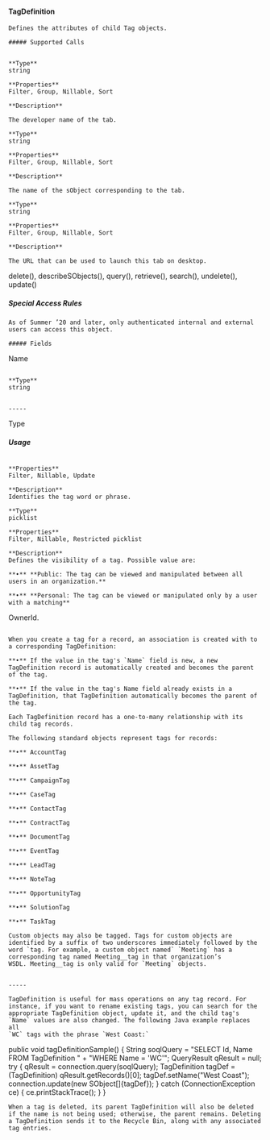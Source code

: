 #### TagDefinition

```
Defines the attributes of child Tag objects.

##### Supported Calls


**Type**
string

**Properties**
Filter, Group, Nillable, Sort

**Description**

The developer name of the tab.

**Type**
string

**Properties**
Filter, Group, Nillable, Sort

**Description**

The name of the sObject corresponding to the tab.

**Type**
string

**Properties**
Filter, Group, Nillable, Sort

**Description**

The URL that can be used to launch this tab on desktop.

```
delete(), describeSObjects(), query(), retrieve(), search(), undelete(), update()

##### Special Access Rules

```
As of Summer ’20 and later, only authenticated internal and external users can access this object.

##### Fields

```
Name

```

**Type**
string


-----

```
Type

##### Usage

```

**Properties**
Filter, Nillable, Update

**Description**
Identifies the tag word or phrase.

**Type**
picklist

**Properties**
Filter, Nillable, Restricted picklist

**Description**
Defines the visibility of a tag. Possible value are:

**•** **Public: The tag can be viewed and manipulated between all users in an organization.**

**•** **Personal: The tag can be viewed or manipulated only by a user with a matching**
```
   OwnerId.

```

When you create a tag for a record, an association is created with to a corresponding TagDefinition:

**•** If the value in the tag's `Name` field is new, a new TagDefinition record is automatically created and becomes the parent of the tag.

**•** If the value in the tag's Name field already exists in a TagDefinition, that TagDefinition automatically becomes the parent of the tag.

Each TagDefinition record has a one-to-many relationship with its child tag records.

The following standard objects represent tags for records:

**•** AccountTag

**•** AssetTag

**•** CampaignTag

**•** CaseTag

**•** ContactTag

**•** ContractTag

**•** DocumentTag

**•** EventTag

**•** LeadTag

**•** NoteTag

**•** OpportunityTag

**•** SolutionTag

**•** TaskTag

Custom objects may also be tagged. Tags for custom objects are identified by a suffix of two underscores immediately followed by the
word `tag. For example, a custom object named` `Meeting` has a corresponding tag named Meeting__tag in that organization’s
WSDL. Meeting__tag is only valid for `Meeting` objects.


-----

TagDefinition is useful for mass operations on any tag record. For instance, if you want to rename existing tags, you can search for the
appropriate TagDefinition object, update it, and the child tag's `Name` values are also changed. The following Java example replaces all
`WC` tags with the phrase `West Coast:`
```
public void tagDefinitionSample() {
  String soqlQuery = "SELECT Id, Name FROM TagDefinition " +
    "WHERE Name = 'WC'";
  QueryResult qResult = null;
  try {
    qResult = connection.query(soqlQuery);
   TagDefinition tagDef = (TagDefinition) qResult.getRecords()[0];
   tagDef.setName("West Coast");
   connection.update(new SObject[]{tagDef});
  } catch (ConnectionException ce) {
   ce.printStackTrace();
  }
}

```
When a tag is deleted, its parent TagDefinition will also be deleted if the name is not being used; otherwise, the parent remains. Deleting
a TagDefinition sends it to the Recycle Bin, along with any associated tag entries.
